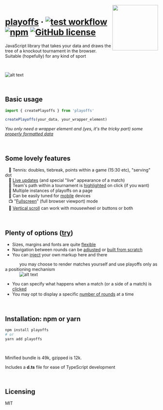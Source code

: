 <img src="https://github.com/sbachinin/playoffs/raw/main/images/logo.png" align="right" height="150px">

# [playoffs](https://sbachinin.github.io/playoffs-site) &middot; [![test workflow](https://github.com/sbachinin/playoffs/actions/workflows/action.yml/badge.svg)](https://github.com/sbachinin/playoffs/actions/) [![npm](https://img.shields.io/npm/v/playoffs.svg?style=flat-square)](https://www.npmjs.com/package/playoffs) [![GitHub license](https://img.shields.io/badge/license-MIT-blue.svg?style=flat-square)](https://github.com/sbachinin/playoffs/blob/main/LICENSE.md)

JavaScript library that takes your data and draws the tree of a knockout tournament in the browser.  
Suitable (hopefully) for any kind of sport

<br>


![alt text](https://github.com/sbachinin/playoffs/raw/main/images/example.jpg)

<br>

## Basic usage

```javascript
import { createPlayoffs } from 'playoffs'

createPlayoffs(your_data, your_wrapper_element)
```

_You only need a wrapper element and (yes, it's the tricky part) some <a href="https://sbachinin.github.io/playoffs-site/data-shape">properly formatted data</a>_

<br>

## Some lovely features

&nbsp;&nbsp; 🎾 Tennis: doubles, tiebreak, points within a game (15:30 etc), "serving" dot  
&nbsp;&nbsp; 🍏 <a href="https://sbachinin.github.io/playoffs-site/live-updates">Live updates</a> (and special "live" appearance of a match)  
&nbsp;&nbsp; 🔦 Team's path within a tournament is <a href="https://sbachinin.github.io/playoffs-site/highlight-history">highlighted</a> on click (if you want)  
&nbsp;&nbsp; 👯 Multiple instances of playoffs on a page  
&nbsp;&nbsp; 📱 Can be easily tuned for <a href="https://sbachinin.github.io/playoffs-site/mobile">mobile</a> devices  
&nbsp;&nbsp; 📺 "<a href="https://sbachinin.github.io/playoffs-site/fullscreen">Fullscreen</a>" (full browser viewport) mode  
&nbsp;&nbsp; 📜 <a href="https://sbachinin.github.io/playoffs-site/scroll-modes">Vertical scroll</a> can work with mousewheel or buttons or both

<br>

## Plenty of options (<a href="https://sbachinin.github.io/playoffs-site/options">try</a>)

* Sizes, margins and fonts are quite <a href="https://sbachinin.github.io/playoffs-site/fonts-colors-sizes">flexible</a>
* Navigation between rounds can be <a href="https://sbachinin.github.io/playoffs-site/adjust-nav-buttons">adjusted</a> or <a href="https://sbachinin.github.io/playoffs-site/external-navigation">built from scratch</a>  
* You can <a href="https://sbachinin.github.io/playoffs-site/inject-markup">inject</a> your own markup here and there  
  
&nbsp;&nbsp;&nbsp;&nbsp;&nbsp;&nbsp;&nbsp;&nbsp;&nbsp;&nbsp;&nbsp;&nbsp;you may choose to render matches yourself and use playoffs only as a positioning mechanism
<br>
&nbsp;&nbsp;&nbsp;&nbsp;&nbsp;&nbsp;&nbsp;&nbsp;&nbsp;&nbsp;&nbsp;&nbsp;![alt text](https://github.com/sbachinin/playoffs/raw/main/images/your-match-element.jpg)

* You can specify what happens when a match (or a side of a match) is <a href="https://sbachinin.github.io/playoffs-site/click-handlers">clicked</a>  
* You may opt to display a specific <a href="https://sbachinin.github.io/playoffs-site/n-rounds">number of rounds</a> at a time

<br>

## Installation: npm or yarn

```bash
npm install playoffs
# or
yarn add playoffs
```

<br>


Minified bundle is 49k, gzipped is 12k.


Includes a __d.ts__ file for ease of TypeScript development

<br>

## Licensing

MIT
